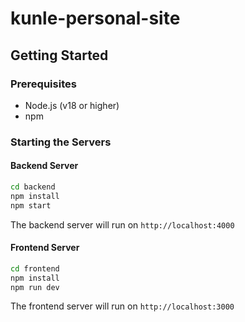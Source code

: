 # kunle-personal-site

## Getting Started

### Prerequisites
- Node.js (v18 or higher)
- npm

### Starting the Servers

#### Backend Server
```bash
cd backend
npm install
npm start
```
The backend server will run on `http://localhost:4000`

#### Frontend Server
```bash
cd frontend
npm install
npm run dev
```
The frontend server will run on `http://localhost:3000`
